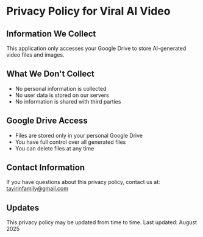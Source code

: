# Privacy Policy for Viral AI Video

## Information We Collect
This application only accesses your Google Drive to store AI-generated video files and images.

## What We Don't Collect
- No personal information is collected
- No user data is stored on our servers  
- No information is shared with third parties

## Google Drive Access
- Files are stored only in your personal Google Drive
- You have full control over all generated files
- You can delete files at any time

## Contact Information
If you have questions about this privacy policy, contact us at:
tayirinfamily@gmail.com

## Updates
This privacy policy may be updated from time to time.
Last updated: August 2025
